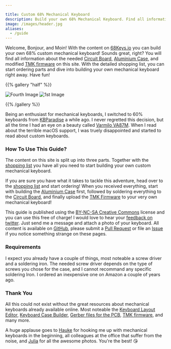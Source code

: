 ```yaml
---

title: Custom 68% Mechanical Keyboard
description: Build your own 68% Mechanical Keyboard. Find all information about the Circuit Board, Case, and Switches. A complete shopping list helps you with ordering all parts online, and a detailed guide with photos supports you in building your own mechanical keyboard.
image: /images/header.jpg
aliases:
  - /guide
---
```


Welcome, Bonjour, and Moin! With the content on [68Keys.io][1] you can build your own 68% custom mechanical keyboard! Sounds great, right? You will find all information about the needed [Circuit Board][2], [Aluminium Case][3], and modified [TMK firmware][4] on this site. With the detailed shopping list, you can start ordering parts and dive into building your own mechanical keyboard right away. Have fun!

{{% gallery "half" %}}

![Fourth Image](/images/example/four.jpg)
![1st Image](/images/example/one.jpg)

{{% /gallery %}}

Being an enthusiast for mechanical keyboards, I switched to 60% keyboards from [KBParadise][5] a while ago. I never regretted this decision, but all the time I had an eye on a beauty called [Varmilo VA87M][6]. When I read about the terrible macOS support, I was truely disappointed and started to read about custom keyboards.

### How To Use This Guide?

The content on this site is split up into three parts. Together with the [shopping list][7] you have all you need to start building your own custom mechanical keyboard.

If you are sure you have what it takes to tackle this adventure, head over to the [shopping list][7] and start ordering! When you received everything, start with building the [Aluminium Case][3] first, followed by soldering everything to the [Circuit Board][2], and finally upload the [TMK Firmware][4] to your very own mechanical keyboard!

This guide is published using the [BY-NC-SA Creative Commons][8] license and you can use this free of charge! I would love to hear your [feedback on twitter][9]. Just send me a message and attach a photo of your keyboard. All content is available on [GitHub][10], please submit a [Pull Request][11] or file an [Issue][12] if you notice something strange on these pages.

### Requirements

I expect you already have a couple of things, most noteable a screw driver and a soldering iron. The needed screw driver depends on the type of screws you chose for the case, and I cannot recommand any specific soldering Iron. I ordered an inexpensive one on Amazon a couple of years ago.

### Thank You

All this could not exist without the great resources about mechanical keyboards already available online. Most noteable the [Keyboard Layout Editor][13], [Keyboard Case Builder][14], [Gerber files for the PCB][15], [TMK firmware][16], and many more.

A huge applause goes to [Hauke][17] for hooking me up with mechanical keyboards in the beginning, all colleagues at the office that suffer from the noise, and [Julia][18] for all the awesome photos. You're the best! 😘

<!--
- [Lorem Ipsum dolor sit amet](#)\
  <span>Porttitor et massa at tincidunt</span>
- [Lorem Ipsum dolor sit amet](#)\
  <span>Porttitor et massa at tincidunt</span>
- [Lorem Ipsum dolor sit amet](#)\
  <span>Porttitor et massa at tincidunt</span>

Lorem ipsum dolor sit amet, consectetur adipiscing elit. Proin ultricies cursus egestas. Vestibulum porttitor et massa at tincidunt. Vestibulum euismod, erat vitae pharetra gravida, velit sapien tempus risus, et condimentum eros ex sit amet lorem. Donec purus ex, vehicula nec est eget, venenatis feugiat arcu. Aenean ac ligula nec magna sagittis congue. Sed eget semper lorem. Quisque mattis, quam ac ullamcorper luctus, libero odio porta ligula, a eleifend nisl lacus vel lorem. Maecenas vestibulum lectus massa, sit amet lacinia ligula aliquet id. Phasellus non eros id tortor luctus posuere.

![1st Image](/images/example/one.jpg)

Lorem ipsum dolor sit amet, consectetur adipiscing elit. Proin ultricies cursus egestas. Vestibulum porttitor et massa at tincidunt. Vestibulum euismod, erat vitae pharetra gravida, velit sapien tempus risus, et condimentum eros ex sit amet lorem. Donec purus ex, vehicula nec est eget, venenatis feugiat arcu. Aenean ac ligula nec magna sagittis congue. Sed eget semper lorem. Quisque mattis, quam ac ullamcorper luctus, libero odio porta ligula, a eleifend nisl lacus vel lorem. Maecenas vestibulum lectus massa, sit amet lacinia ligula aliquet id. Phasellus non eros id tortor luctus posuere.

{{% gallery "half" %}}

![2nd Image](/images/example/two.jpg)
![Third Image](/images/example/three.jpg)
![Fourth Image](/images/example/four.jpg)
![1st Image](/images/example/one.jpg)

{{% /gallery %}}

Lorem ipsum dolor sit amet, consectetur adipiscing elit. Proin ultricies cursus egestas. Vestibulum porttitor et massa at tincidunt. Vestibulum euismod, erat vitae pharetra gravida, velit sapien tempus risus, et condimentum eros ex sit amet lorem. Donec purus ex, vehicula nec est eget, venenatis feugiat arcu. Aenean ac ligula nec magna sagittis congue. Sed eget semper lorem. Quisque mattis, quam ac ullamcorper luctus, libero odio porta ligula, a eleifend nisl lacus vel lorem. Maecenas vestibulum lectus massa, sit amet lacinia ligula aliquet id. Phasellus non eros id tortor luctus posuere.

```
$ > make all
$ > avrdude -patmega32u4 -cavr109 \
    -b57600 -D -V \
    -Uflash:w:mf68.hex:i \
    -P/dev/tty.usbmodem1441</code></pre>
```

Lorem ipsum dolor sit amet, consectetur adipiscing elit. Proin ultricies cursus egestas. Vestibulum porttitor et massa at tincidunt. Vestibulum euismod, erat vitae pharetra gravida, velit sapien tempus risus, et condimentum eros ex sit amet lorem. Donec purus ex, vehicula nec est eget, venenatis feugiat arcu. Aenean ac ligula nec magna sagittis congue. Sed eget semper lorem. Quisque mattis, quam ac ullamcorper luctus, libero odio porta ligula, a eleifend nisl lacus vel lorem. Maecenas vestibulum lectus massa, sit amet lacinia ligula aliquet id. Phasellus non eros id tortor luctus posuere.

![2nd Image](/images/example/two.jpg)
![Third Image](/images/example/three.jpg)

Lorem ipsum dolor sit amet, consectetur adipiscing elit. Proin ultricies cursus egestas. Vestibulum porttitor et massa at tincidunt. Vestibulum euismod, erat vitae pharetra gravida, velit sapien tempus risus, et condimentum eros ex sit amet lorem. Donec purus ex, vehicula nec est eget, venenatis feugiat arcu. Aenean ac ligula nec magna sagittis congue. Sed eget semper lorem. Quisque mattis, quam ac ullamcorper luctus, libero odio porta ligula, a eleifend nisl lacus vel lorem. Maecenas vestibulum lectus massa, sit amet lacinia ligula aliquet id. Phasellus non eros id tortor luctus posuere.

{{% discount "5%" "Example Shop" "odoM88ajRp" %}}

Lorem ipsum dolor sit amet, consectetur adipiscing elit. Proin ultricies cursus egestas. Vestibulum porttitor et massa at tincidunt. Vestibulum euismod, erat vitae pharetra gravida, velit sapien tempus risus, et condimentum eros ex sit amet lorem. Donec purus ex, vehicula nec est eget, venenatis feugiat arcu. Aenean ac ligula nec magna sagittis congue. Sed eget semper lorem. Quisque mattis, quam ac ullamcorper luctus, libero odio porta ligula, a eleifend nisl lacus vel lorem. Maecenas vestibulum lectus massa, sit amet lacinia ligula aliquet id. Phasellus non eros id tortor luctus posuere.

Lorem ipsum dolor sit amet, consectetur adipiscing elit. Proin ultricies cursus egestas. Vestibulum porttitor et massa at tincidunt. Vestibulum euismod, erat vitae pharetra gravida, velit sapien tempus risus, et condimentum eros ex sit amet lorem. Donec purus ex, vehicula nec est eget, venenatis feugiat arcu. Aenean ac ligula nec magna sagittis congue. Sed eget semper lorem. Quisque mattis, quam ac ullamcorper luctus, libero odio porta ligula, a eleifend nisl lacus vel lorem. Maecenas vestibulum lectus massa, sit amet lacinia ligula aliquet id. Phasellus non eros id tortor luctus posuere. -->

[1]: https://68Keys.io
[2]: /guide/board/
[3]: /guide/case/
[4]: /guide/firmware/
[5]: http://www.kbp.com.tw/
[6]: http://en.varmilo.com/
[7]: /parts
[8]: https://github.com/sbstjn/68Keys.io/blob/master/LICENSE.md
[9]: https://twitter.com/68keys
[10]: https://github.com/sbstjn/68keys.io
[11]: https://github.com/sbstjn/68keys.io/pulls
[12]: https://github.com/sbstjn/68keys.io/issues
[13]: http://www.keyboard-layout-editor.com/
[14]: http://builder.swillkb.com/
[15]: https://github.com/di0ib/tmk_keyboard/tree/master/keyboard/mf68/pcb
[16]: https://github.com/di0ib/tmk_keyboard
[17]: https://twitter.com/einjungeauskiel
[18]: http://julia-kestner.de